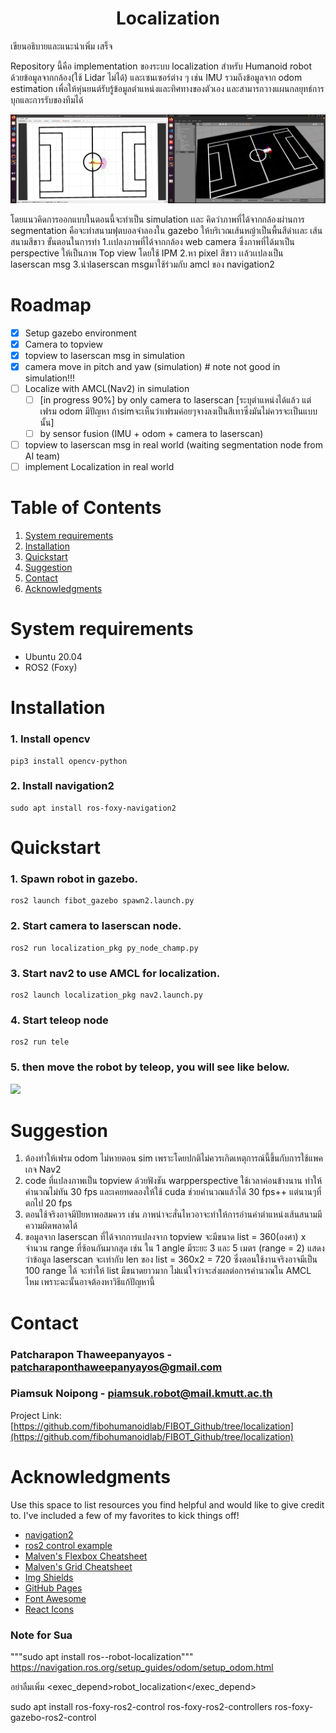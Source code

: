 <h1 align="center">Localization </h1>

เขียนอธิบายและแนะนำเพิ่ม เสร็จ

Repository นี้คือ implementation ของระบบ localization สำหรับ Humanoid robot ด้วยข้อมูลจากกล้อง(ใช้ Lidar ไม่ได้) และเซนเซอร์ต่าง ๆ เช่น IMU รวมถึงข้อมูลจาก odom estimation เพื่อให้หุ่นยนต์รับรู้ข้อมูลตำแหน่งและทิศทางของตัวเอง และสามารถวางแผนกลยุทธ์การบุกและการรับของทีมได้

![test](image/localization_sim.png)

โดยแนวคิดการออกแบบในตอนนี้จะทำเป็น simulation เเละ คิดว่าภาพที่ได้จากกล้องผ่านการ segmentation คือจะทำสนามฟุตบอลจำลองใน gazebo ให้บริเวณเส้นหญ้าเป็นพื้นสีดำเเละ เส้นสนามสีขาว
ขั้นตอนในการทำ
1.เเปลงภาพที่ได้จากกล้อง web camera ซึ่งภาพที่ได้มาเป็น perspective ให้เป็นภาพ Top view โดยใช้ IPM
2.หา pixel สีขาว เเล้วเเปลงเป็น laserscan msg
3.นำlaserscan msgมาใช้ร่วมกับ amcl ของ navigation2


<!-- ROADMAP -->
# Roadmap
- [x] Setup gazebo environment
- [x] Camera to topview 
- [x] topview to laserscan msg in simulation
- [x] camera move in pitch and yaw (simulation) # note not good in simulation!!!
- [ ] Localize with AMCL(Nav2) in simulation
  - [ ] [in progress 90%] by only camera to laserscan [ระบุตำแหน่งได้แล้ว แต่เฟรม odom มีปัญหา ถ้าsimจะเห็นว่าเฟรมค่อยๆจางลงเป็นสีเทาซึ่งมันไม่ควรจะเป็นแบบนั้น]
  - [ ] by sensor fusion (IMU + odom + camera to laserscan) 
- [ ] topview to laserscan msg in real world (waiting segmentation node from AI team)
- [ ] implement Localization in real world

# Table of Contents

1. [System requirements](#System-requirements)
2. [Installation](#Installation)
3. [Quickstart](#Quickstart)
4. [Suggestion](#Suggestion)
5. [Contact](#Contact)
6. [Acknowledgments](#Acknowledgments)

<a name="System-requirements"></a>
# System requirements
  
* Ubuntu 20.04 
* ROS2 (Foxy)
  
<!-- <a name="Built-With"></a>
# Built With

This section should list any major frameworks/libraries used to bootstrap your project. Leave any add-ons/plugins for the acknowledgements section. Here are a few examples.

* [![docs][docs.ros]][https://docs.ros.org/en/foxy/index.html]
* [![React][React.js]][React-url]
* [![Vue][Vue.js]][Vue-url] -->
  
<!-- # Document
this document be a part of FRA506 humanoid. In this document including of introduction content conclusion and suggestion -->

<a name="Installation"></a>
# Installation
  
### 1. Install opencv
```
pip3 install opencv-python
```
### 2. Install navigation2
```
sudo apt install ros-foxy-navigation2
```
<!-- ## install ros2-control
```
sudo apt install ros-foxy-ros2-control ros-foxy-ros2-controllers ros-foxy-gazebo-ros2-control
``` -->

<a name="Quickstart"></a>
# Quickstart
                   
### 1. Spawn robot in gazebo.
               
```                
ros2 launch fibot_gazebo spawn2.launch.py               
```
### 2. Start camera to laserscan node.

```
ros2 run localization_pkg py_node_champ.py 
```

### 3. Start nav2 to use AMCL for localization.
```
ros2 launch localization_pkg nav2.launch.py
```
### 4. Start teleop node
```
ros2 run tele
```
### 5. then move the robot by teleop, you will see like below.

![](image/amcl.gif)
                   
<a name="Suggestion"></a>
# Suggestion

1. ต้องทำให้เฟรม odom ไม่หายตอน sim เพราะโดยปกติไม่ควรเกิดเหตุการณ์นี้ขึ้นกับการใช้แพคเกจ Nav2
2. code ที่แปลงภาพเป็น topview ด้วยฟังชัน warpperspective ใช้เวลาค่อนข้างนาน ทำให้คำนวณไม่ทัน  30 fps และเคยทดลองให้ใช้ cuda ช่วยคำนวณแล้วได้ 30 fps++ แต่นานๆที่ตกไป 20 fps
3. ตอนใช้จริงอาจมีปัยหาพอสมควร เช่น ภาพน่าจะสั่นไหวอาจะทำให้การอ่านค่าตำแหน่งเส้นสนามมีความผิดพลาดได้
4. ขอมูลจาก laserscan ที่ได้จากการแปลงจาก topview จะมีขนาด list = 360(องศา) x จำนวน range ที่ซ้อนกันมากสุด เช่น ใน 1 angle มีระยะ 3 และ 5 เมตร (range = 2) แสดงว่าข้อมูล laserscan จะเท่ากับ len ของ list = 360x2 = 720 ซึ่งตอนใช้งานจริงอาจมีเป็น 100 range ได้ จะทำให้ list มีขนาดยาวมาก ไม่แน่ใจว่าจะส่งผลต่อการคำนวณใน AMCL ไหม เพราะฉะนั้นอาจต้องหาวิธีแก้ปัญหานี้                
<!-- CONTACT -->
  
<a name="Contact"></a>
# Contact

### Patcharapon Thaweepanyayos - patcharaponthaweepanyayos@gmail.com
### Piamsuk Noipong - piamsuk.robot@mail.kmutt.ac.th
Project Link: [https://github.com/fibohumanoidlab/FIBOT_Github/tree/localization](https://github.com/fibohumanoidlab/FIBOT_Github/tree/localization)


  
  
<!-- ACKNOWLEDGMENTS -->
                                       
<a name="Acknowledgments"></a>
# Acknowledgments

Use this space to list resources you find helpful and would like to give credit to. I've included a few of my favorites to kick things off!

* [navigation2](https://navigation.ros.org/getting_started/index.html#getting-started)
* [ros2 control example](https://articulatedrobotics.xyz/mobile-robot-12-ros2-control/)
* [Malven's Flexbox Cheatsheet](https://flexbox.malven.co/)
* [Malven's Grid Cheatsheet](https://grid.malven.co/)
* [Img Shields](https://shields.io)
* [GitHub Pages](https://pages.github.com)
* [Font Awesome](https://fontawesome.com)
* [React Icons](https://react-icons.github.io/react-icons/search)



<!-- ## Code Contributors

This project exists thanks to all the people who contribute. 
<a href="https://github.com/fibohumanoidlab/FIBOT_Github/graphs/contributors">
  <img src="https://contrib.rocks/image?repo=fibohumanoidlab/FIBOT_Github" />
</a>

  
 

## 🤝 Contributing

Contributions, issues and feature requests are welcome.<br />
Feel free to check [issues page](https://github.com/fibohumanoidlab/FIBOT_Github/issues) if you want to contribute.<br /> -->



### Note for Sua
"""sudo apt install ros-<ros2-distro>-robot-localization"""
  https://navigation.ros.org/setup_guides/odom/setup_odom.html
  
  อย่าลืมเพิ่ม <exec_depend>robot_localization</exec_depend>
  
  sudo apt install ros-foxy-ros2-control ros-foxy-ros2-controllers ros-foxy-gazebo-ros2-control
